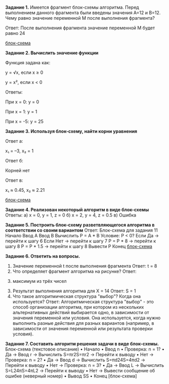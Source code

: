 **Задание 1.** Имеется фрагмент блок-схемы алгоритма. Перед выполнением данного фрагмента были введены значения A=12 и B=12. Чему равно значение переменной M после выполнения фрагмента?

Ответ:
После выполнения фрагмента значение переменной M будет равно 24

[блок-схема](https://github.com/lkaboba27/-/blob/block/image.png)

**Задание 2. Вычислить значение функции**

Функция задана как:

y = √x, если x ≥ 0

y = x², если x < 0

Ответы:

При x = 0: y = 0

При x = 1: y = 1

При x = -5: y = 25

**Задание 3. Используя блок-схему, найти корни уравнения**

Ответ а:

x₁ = –3, x₂ = 1

Ответ б:

Корней нет

Ответ в:

x₁ ≈ 0.45, x₂ ≈ 2.21

[блок-схема](https://github.com/lkaboba27/-/blob/block/5267327285017569941.jpg)

**Задание 4. Реализован некоторый алгоритм в виде блок-схемы**
Ответы:
а) x = 0, y = 1, z = 0
б) x = 2, y = 4, z = 0.5
в) Ошибка

**Задание 5. Построить блок-схему разветвляющегося  алгоритма  в соответствии со своим вариантом**
Ответ:
Блок-схема для задания 11
Начало
Ввод A
Ввод B
Вычислить P = A * B
Условие: P < 0?
Если Да → перейти к шагу 6
Если Нет → перейти к шагу 7
P = P * 8
→ перейти к шагу 8
P = P * 1.5
→ перейти к шагу 8
Вывести P
Конец
[блок-схема](https://github.com/lkaboba27/-/blob/block/zad_5.jpg)

**Задание 6. Ответить на вопросы.**
1. Значение переменной t после выполнения фрагмента
Ответ:
t = 8
2. Что определяет фрагмент алгоритма на рисунке?
Ответ:
3) максимум из трёх чисел
3. Результат выполнения алгоритма для X = 14
Ответ:
S = 1
4. Что такое алгоритмическая структура "выбор"? Когда она используется?
Ответ:
Алгоритмическая структура "выбор" - это способ организации алгоритма, при котором из нескольких альтернативных действий выбирается одно, в зависимости от значения переменной или условия.
Она используется, когда нужно выполнить разные действия для разных вариантов (например, в зависимости от значения переменной или результата проверки условия).

**Задание 7. Составить алгоритм решения задачи в виде блок-схемы.**
Блок-схема (текстовое описание)
•	Начало
•	Ввод n
•	Проверка: n = 1?
•	Да → Ввод r → Вычислить S=πr2S=πr2 → Перейти к выводу
•	Нет → Проверка: n = 2?
•	Да → Ввод d → Вычислить S=πd24S=4πd2 → Перейти к выводу
•	Нет → Проверка: n = 3?
•	Да → Ввод L → Вычислить S=L24πS=4πL2 → Перейти к выводу
•	Нет → Вывести сообщение об ошибке (неверный номер)
•	Вывод SS
•	Конец
[блок-схема]
